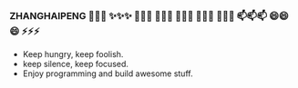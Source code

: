 ### ZHANGHAIPENG 👋👋👋 ✨✨✨ 🔭🔭🔭 🌱🌱🌱 👯👯👯 🤔🤔🤔 💬💬💬 📫📫📫 😄😄😄 ⚡⚡⚡

<!--
**zhcv/zhcv** is a ✨ _special_ ✨ repository because its `README.md` (this file) appears on your GitHub profile.

Here are some ideas to get you started:

- 🔭 I’m currently working on ...
- 🌱 I’m currently learning ...
- 👯 I’m looking to collaborate on ...
- 🤔 I’m looking for help with ...
- 💬 Ask me about ...
- 📫 How to reach me: ...
- 😄 Pronouns: ...
- ⚡ Fun fact: ...
-->

- Keep hungry, keep foolish.
- keep silence, keep focused.
- Enjoy programming and build awesome stuff.
